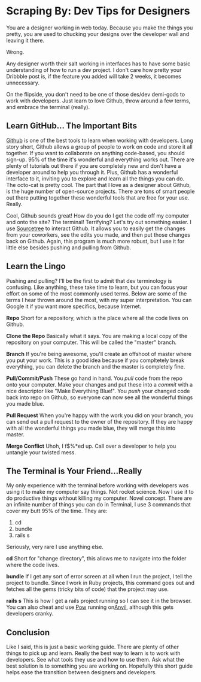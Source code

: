 # Scraping By: Dev Tips for Designers 

You are a designer working in web today. Because you make the things you pretty, you are used to chucking your designs over the developer wall and leaving it there. 

Wrong. 

Any designer worth their salt working in interfaces has to have some basic understanding of how to run a dev project. I don't care how pretty your Dribbble post is, if the feature you added will take 2 weeks, it becomes unnecessary.

On the flipside, you don't need to be one of those des/dev demi-gods to work with developers.  Just learn to love Github, throw around a few terms, and embrace the terminal (really).


## Learn GitHub... The Important Bits

  <a href="http://github.com/">Github</a> is one of the best tools to learn when working with developers. Long story short, Github allows a group of people to work on code and store it all together. If you want to collaborate on anything code-based, you should sign-up. 95% of the time it's wonderful and everything works out. There are plenty of tutorials out there if you are completely new and don't have a developer around to help you through it. Plus, Github has a wonderful interface to it, inviting you to explore and learn all the things you can do. The octo-cat is pretty cool. The part that I love as a designer about Github, is the huge number of open-source projects. There are tons of smart people out there putting together these wonderful tools that are free for your use. Really.

  Cool, Github sounds great! How do you do I get the code off my computer and onto the site? The terminal! Terrifying? Let's try out something easier. I use <a href="http://www.sourcetreeapp.com/">Sourcetree</a> to interact Github. It allows you to easily get the changes from your coworkers, see the edits you made, and then put those changes back on Github. Again, this program is much more robust, but I use it for little else besides pushing and pulling from Github.

## Learn the Lingo

  Pushing and pulling? I'll be the first to admit that dev terminology is confusing. Like anything, these take time to learn, but you can focus your effort on some of the most commonly used terms. Below are some of the terms I hear thrown around the most, with my super interpretation. You can Google it if you want more specifics, because Internet. 

  <b>Repo</b> Short for a repository, which is the place where all the code lives on Github.
  
  <b>Clone the Repo</b> Basically what it says. You are making a local copy of the repository on your computer. This will be called the "master" branch. 
  
  <b>Branch</b> If you're being awesome, you'll create an offshoot of master where you put your work. This is a good idea because if you compltetely break everything, you can delete the branch and the master is completely fine. 
  
  <b>Pull/Commit/Push</b> These go hand in hand. You <i>pull</i> code from the repo onto your computer. Make your changes and put these into a <i>commit</i> with a nice descriptor like "Make Everything Blue!". You <i>push</i> your changed code back into repo on Github, so everyone can now see all the wonderful things you made blue.
  
  <b>Pull Request</b> When you're happy with the work you did on your branch, you can send out a pull request to the owner of the repository. If they are happy with all the wonderful things you made blue, they will merge this into master.
  
  <b>Merge Conflict</b> Uhoh, I f$%*ed up. Call over a developer to help you untangle your twisted mess. 

## The Terminal is Your Friend...Really

  My only experience with the terminal before working with developers was using it to make my computer say things. Not rocket science. Now I use it to do productive things without killing my computer. Novel concept. There are an infinite number of things you can do in Terminal, I use 3 commands that cover my butt 95% of the time. They are:
  <ol>
    <li>cd</li>
    <li>bundle</li>
    <li>rails s</li>
  </ol>

  Seriously, very rare I use anything else.

  <b>cd</b> Short for "change directory", this allows me to navigate into the folder where the code lives.
  
  <b>bundle</b> If I get any sort of error screen at all when I run the project, I tell the project to bundle. Since I work in Ruby projects, this command goes out and fetches all the gems (tricky bits of code) that the project may use.
  
  <b>rails s</b> This is how I get a rails project running so I can see it in the browser. You can also cheat and use <a href="http://pow.cx/">Pow</a> running on<a href="http://anvilformac.com/">Anvil</a>, although this gets developers cranky. 


## Conclusion

Like I said, this is just a basic working guide. There are plenty of other things to pick up and learn. Really the best way to learn is to work with developers. See what tools they use and how to use them. Ask what the best solution is to something you are working on. Hopefully this short guide helps ease the transition between designers and developers.